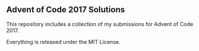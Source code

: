 Advent of Code 2017 Solutions
-----------------------------

This repository includes a collection of my submissions for Advent of Code
2017.

Everything is released under the MIT License.
